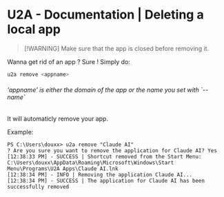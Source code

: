 # U2A - Documentation | Deleting a local app


> [!WARNING] Make sure that the app is closed before removing it.

Wanna get rid of an app ? Sure ! Simply do:
```bash
u2a remove <appname>
```
<h6>'appname' is either the domain of the app or the name you set with `--name`</h6>

It will automaticly remove your app.

Example:
```shell
PS C:\Users\douxx> u2a remove "Claude AI"
? Are you sure you want to remove the application for Claude AI? Yes
[12:38:33 PM] - SUCCESS | Shortcut removed from the Start Menu: C:\Users\douxx\AppData\Roaming\Microsoft\Windows\Start Menu\Programs\U2A Apps\Claude AI.lnk
[12:38:34 PM] - INFO | Removing the application Claude AI...
[12:38:34 PM] - SUCCESS | The application for Claude AI has been successfully removed
```
